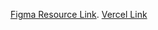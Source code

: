 [Figma Resource Link](https://github.com/facebook/create-react-app).
[Vercel Link](https://react-figma-tailwind.vercel.app/)
